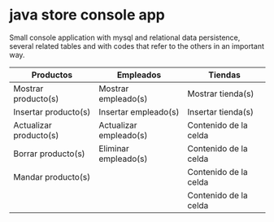 # java store console app
 Small console application with mysql and relational data persistence, several related tables and with codes that refer to the others in an important way.

| Productos | Empleados | Tiendas |
| ------------- | ------------- |------------- |
| Mostrar producto(s)  | Mostrar empleado(s)  | Mostrar tienda(s)  |
| Insertar producto(s)  | Insertar empleado(s)  | Insertar tienda(s)  |
| Actualizar producto(s)  | Actualizar empleado(s)  |Contenido de la celda  
| Borrar producto(s)  | Eliminar empleado(s)  |Contenido de la celda  
| Mandar producto(s)  |   |Contenido de la celda  
|   |   |Contenido de la celda  

